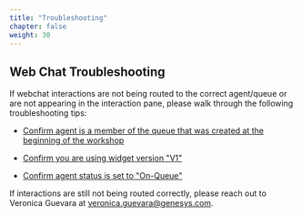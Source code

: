 ```yaml
---
title: "Troubleshooting"
chapter: false
weight: 30
---
```

## Web Chat Troubleshooting 

If webchat interactions are not being routed to the correct agent/queue or are not appearing in the interaction pane, please walk through the following troubleshooting tips:

* [Confirm agent is a member of the queue that was created at the beginning of the workshop](https://genesys-samples.github.io/gride-demo/020-settinguptheinteractions/10_first.html#queues)

* [Confirm you are using widget version "V1"](https://genesys-samples.github.io/gride-demo/020-settinguptheinteractions/20_second.html#follow-along)

* [Confirm agent status is set to "On-Queue"](https://genesys-samples.github.io/gride-demo/030-testinteractions/10_first.html#test-an-incoming-voice-interaction)

 If interactions are still not being routed correctly, please reach out to Veronica Guevara at veronica.guevara@genesys.com.